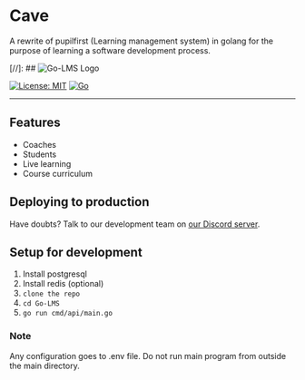 # Cave
A rewrite of pupilfirst (Learning management system) in golang for the purpose of learning a software development process.


[//]: ## ![Go-LMS Logo](https://github.com/cbrom/Go-LMS/blob/cbrom/docs/assets/log.png)

[![License: MIT](https://img.shields.io/badge/license-MIT-informational)](https://github.com/cbrom/Go-LMS/blob/master/LICENSE)
[![Go](https://github.com/cbrom/Go-LMS/workflows/Go/badge.svg?branch=dev)](https://github.com/cbrom/Go-LMS/actions?query=workflow%3A%22Go%22)

---

## Features

* Coaches
* Students
* Live learning
* Course curriculum 

## Deploying to production

Have doubts? Talk to our development team on [our Discord server](https://discord.gg/fMBfuq).

## Setup for development

1. Install postgresql
2. Install redis (optional)
3. ```clone the repo```
4. ```cd Go-LMS```
5. ```go run cmd/api/main.go```

### Note
Any configuration goes to .env file.
Do not run main program from outside the main directory.
